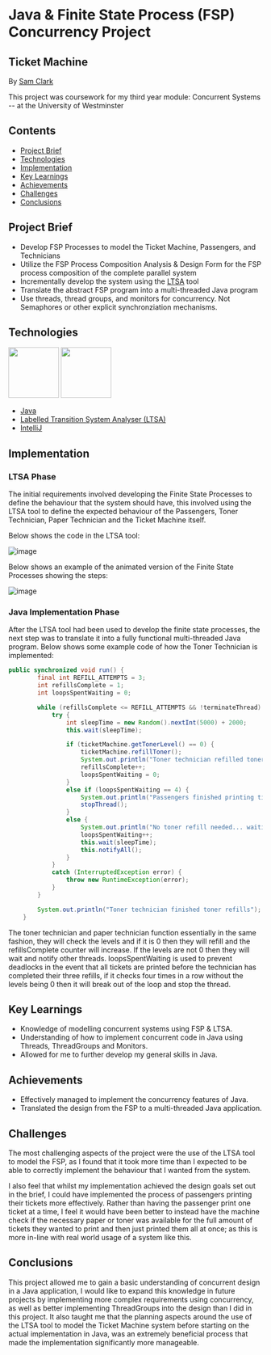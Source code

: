 # Java & Finite State Process (FSP) Concurrency Project
## Ticket Machine
By [Sam Clark](https://github.com/SamC95)

This project was coursework for my third year module: Concurrent Systems -- at the University of Westminster 

## Contents
* [Project Brief](https://github.com/SamC95/TicketMachine_JavaConcurrency#project-brief)
* [Technologies](https://github.com/SamC95/TicketMachine_JavaConcurrency#technologies)
* [Implementation](https://github.com/SamC95/TicketMachine_JavaConcurrency#implementation)
* [Key Learnings](https://github.com/SamC95/TicketMachine_JavaConcurrency#key-learnings)
* [Achievements](https://github.com/SamC95/TicketMachine_JavaConcurrency#achievements)
* [Challenges](https://github.com/SamC95/TicketMachine_JavaConcurrency#challenges)
* [Conclusions](https://github.com/SamC95/TicketMachine_JavaConcurrency#conclusions)

## Project Brief
* Develop FSP Processes to model the Ticket Machine, Passengers, and Technicians
* Utilize the FSP Process Composition Analysis & Design Form for the FSP process composition of the complete parallel system
* Incrementally develop the system using the [LTSA](https://www.doc.ic.ac.uk/ltsa/) tool
* Translate the abstract FSP program into a multi-threaded Java program
* Use threads, thread groups, and monitors for concurrency. Not Semaphores or other explicit synchronziation mechanisms.

## Technologies

<p float="left">
  <img src="https://raw.githubusercontent.com/yurijserrano/Github-Profile-Readme-Logos/042e36c55d4d757621dedc4f03108213fbb57ec4/programming%20languages/java.svg" width="100" />
  <img src="https://raw.githubusercontent.com/yurijserrano/Github-Profile-Readme-Logos/042e36c55d4d757621dedc4f03108213fbb57ec4/ides/intellij.svg" width="100" />
</p>

* [Java](https://dev.java/)
* [Labelled Transition System Analyser (LTSA)](https://www.doc.ic.ac.uk/ltsa/)
* [IntelliJ](https://www.jetbrains.com/idea/)

## Implementation

### LTSA Phase

The initial requirements involved developing the Finite State Processes to define the behaviour that the system should have, this involved using the LTSA tool to define the expected behaviour of the Passengers, Toner Technician, Paper Technician and the Ticket Machine itself. 

Below shows the code in the LTSA tool: 

![image](https://github.com/SamC95/TicketMachine_JavaConcurrency/assets/132593571/078ee3d4-fb24-41d2-b59d-b8eb4a98f706)

Below shows an example of the animated version of the Finite State Processes showing the steps: 

![image](https://github.com/SamC95/TicketMachine_JavaConcurrency/assets/132593571/32918ec3-4dde-4b34-9ba4-838d274b329b)


### Java Implementation Phase

After the LTSA tool had been used to develop the finite state processes, the next step was to translate it into a fully functional multi-threaded Java program. Below shows some example code of how the Toner Technician is implemented: 

```java
public synchronized void run() {
        final int REFILL_ATTEMPTS = 3;
        int refillsComplete = 1;
        int loopsSpentWaiting = 0;

        while (refillsComplete <= REFILL_ATTEMPTS && !terminateThread) {
            try {
                int sleepTime = new Random().nextInt(5000) + 2000;
                this.wait(sleepTime);

                if (ticketMachine.getTonerLevel() == 0) {
                    ticketMachine.refillToner();
                    System.out.println("Toner technician refilled toner (Refill " + refillsComplete + ")");
                    refillsComplete++;
                    loopsSpentWaiting = 0;
                }
                else if (loopsSpentWaiting == 4) {
                    System.out.println("Passengers finished printing tickets, toner refill attempts stopped.");
                    stopThread();
                }
                else {
                    System.out.println("No toner refill needed... waiting.");
                    loopsSpentWaiting++;
                    this.wait(sleepTime);
                    this.notifyAll();
                }
            }
            catch (InterruptedException error) {
                throw new RuntimeException(error);
            }
        }

        System.out.println("Toner technician finished toner refills");
    }
```

The toner technician and paper technician function essentially in the same fashion, they will check the levels and if it is 0 then they will refill and the refillsComplete counter will increase. If the levels are not 0 then they will wait and notify other threads. loopsSpentWaiting is used to prevent deadlocks in the event that all tickets are printed before the technician has completed their three refills, if it checks four times in a row without the levels being 0 then it will break out of the loop and stop the thread.

## Key Learnings

* Knowledge of modelling concurrent systems using FSP & LTSA.
* Understanding of how to implement concurrent code in Java using Threads, ThreadGroups and Monitors.
* Allowed for me to further develop my general skills in Java.

## Achievements

* Effectively managed to implement the concurrency features of Java.
* Translated the design from the FSP to a multi-threaded Java application.

## Challenges

The most challenging aspects of the project were the use of the LTSA tool to model the FSP, as I found that it took more time than I expected to be able to correctly implement the behaviour that I wanted from the system.

I also feel that whilst my implementation achieved the design goals set out in the brief, I could have implemented the process of passengers printing their tickets more effectively. Rather than having the passenger print one ticket at a time, I feel it would have been better to instead have the machine check if the necessary paper or toner was available for the full amount of tickets they wanted to print and then just printed them all at once; as this is more in-line with real world usage of a system like this.

## Conclusions

This project allowed me to gain a basic understanding of concurrent design in a Java application, I would like to expand this knowledge in future projects by implementing more complex requirements using concurrency, as well as better implementing ThreadGroups into the design than I did in this project. It also taught me that the planning aspects around the use of the LTSA tool to model the Ticket Machine system before starting on the actual implementation in Java, was an extremely beneficial process that made the implementation significantly more manageable.
